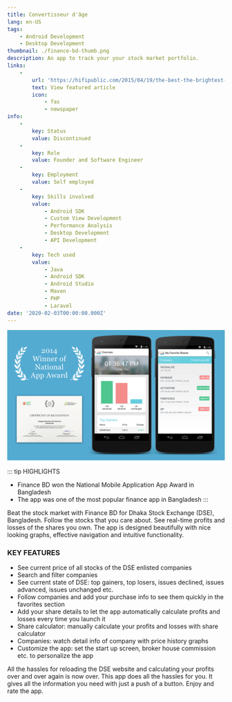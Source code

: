 ```yaml
---
title: Convertisseur d'âge
lang: en-US
tags:
    - Android Development
    - Desktop Development
thumbnail: ./finance-bd-thumb.png
description: An app to track your your stock market portfolio.
links:
    -
        url: 'https://hifipublic.com/2015/04/19/the-best-the-brightest-app-developers-of-bangladesh-honored/'
        text: View featured article
        icon:
            - fas
            - newspaper
info:
    -
        key: Status
        value: Discontinued
    -
        key: Role
        value: Founder and Software Engineer
    -
        key: Employment
        value: Self employed
    -
        key: Skills involved
        value:
            - Android SDK
            - Custom View Development
            - Performance Analysis
            - Desktop Development
            - API Development
    -
        key: Tech used
        value:
            - Java
            - Android SDK
            - Android Studio
            - Maven
            - PHP
            - Laravel
date: '2020-02-03T00:00:00.000Z'
---
```

![An image](/finance-bd.png)

::: tip HIGHLIGHTS
- Finance BD won the National Mobile Application App Award in Bangladesh
- The app was one of the most popular finance app in Bangladesh
:::

Beat the stock market with Finance BD for Dhaka Stock Exchange (DSE), Bangladesh. Follow the stocks that you care about. See real-time profits and losses of the shares you own. The app is designed beautifully with nice looking graphs, effective navigation and intuitive functionality.

### KEY FEATURES
- See current price of all stocks of the DSE enlisted companies
- Search and filter companies
- See current state of DSE: top gainers, top losers, issues declined, issues advanced, issues unchanged etc.
- Follow companies and add your purchase info to see them quickly in the favorites section
- Add your share details to let the app automatically calculate profits and losses every time you launch it
- Share calculator: manually calculate your profits and losses with share calculator
- Companies: watch detail info of company with price history graphs
- Customize the app: set the start up screen, broker house commission etc. to personalize the app

All the hassles for reloading the DSE website and calculating your profits over and over again is now over. This app does all the hassles for you. It gives all the information you need with just a push of a button. Enjoy and rate the app.
